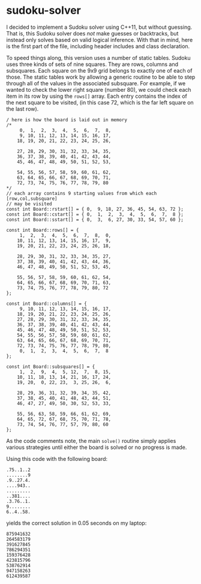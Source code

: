 # sudoku-solver
I decided to implement a Sudoku solver using C++11, but without guessing.  That is, this Sudoku solver does *not* make guesses or backtracks, but instead only solves based on valid logical inference.  With that in mind, here is the first part of the file, including header includes and class declaration.

To speed things along, this version uses a number of static tables.  Sudoku uses three kinds of sets of nine squares.  They are rows, columns and subsquares.  Each square on the 9x9 grid belongs to exactly one of each of those.  The static tables work by allowing a generic routine to be able to step through all of the values in the associated subsquare.  For example, if we wanted to check the lower right square (number 80), we could check each item in its row by using the `rows[]` array.  Each entry contains the index of the next square to be visited, (in this case 72, which is the far left square on the last row).  

    / here is how the board is laid out in memory
    /*
         0,  1,  2,  3,  4,  5,  6,  7,  8,
         9, 10, 11, 12, 13, 14, 15, 16, 17,
        18, 19, 20, 21, 22, 23, 24, 25, 26,
    
        27, 28, 29, 30, 31, 32, 33, 34, 35,
        36, 37, 38, 39, 40, 41, 42, 43, 44,
        45, 46, 47, 48, 49, 50, 51, 52, 53,
    
        54, 55, 56, 57, 58, 59, 60, 61, 62,
        63, 64, 65, 66, 67, 68, 69, 70, 71,
        72, 73, 74, 75, 76, 77, 78, 79, 80
    */
    // each array contains 9 starting values from which each [row,col,subsquare]
    // may be visited
    const int Board::rstart[] = { 0,  9, 18, 27, 36, 45, 54, 63, 72 };
    const int Board::cstart[] = { 0,  1,  2,  3,  4,  5,  6,  7,  8 };
    const int Board::sstart[] = { 0,  3,  6, 27, 30, 33, 54, 57, 60 };
    
    const int Board::rows[] = {
         1,  2,  3,  4,  5,  6,  7,  8,  0,
        10, 11, 12, 13, 14, 15, 16, 17,  9,
        19, 20, 21, 22, 23, 24, 25, 26, 18,
    
        28, 29, 30, 31, 32, 33, 34, 35, 27,
        37, 38, 39, 40, 41, 42, 43, 44, 36,
        46, 47, 48, 49, 50, 51, 52, 53, 45,
    
        55, 56, 57, 58, 59, 60, 61, 62, 54,
        64, 65, 66, 67, 68, 69, 70, 71, 63,
        73, 74, 75, 76, 77, 78, 79, 80, 72
    };
    
    const int Board::columns[] = {
         9, 10, 11, 12, 13, 14, 15, 16, 17, 
        18, 19, 20, 21, 22, 23, 24, 25, 26,
        27, 28, 29, 30, 31, 32, 33, 34, 35,
        36, 37, 38, 39, 40, 41, 42, 43, 44,
        45, 46, 47, 48, 49, 50, 51, 52, 53,
        54, 55, 56, 57, 58, 59, 60, 61, 62,
        63, 64, 65, 66, 67, 68, 69, 70, 71,
        72, 73, 74, 75, 76, 77, 78, 79, 80,
         0,  1,  2,  3,  4,  5,  6,  7,  8
    };
    
    const int Board::subsquares[] = {
         1,  2,  9,  4,  5, 12,  7,  8, 15,
        10, 11, 18, 13, 14, 21, 16, 17, 24,
        19, 20,  0, 22, 23,  3, 25, 26,  6,
    
        28, 29, 36, 31, 32, 39, 34, 35, 42,
        37, 38, 45, 40, 41, 48, 43, 44, 51,
        46, 47, 27, 49, 50, 30, 52, 53, 33,
    
        55, 56, 63, 58, 59, 66, 61, 62, 69,
        64, 65, 72, 67, 68, 75, 70, 71, 78,
        73, 74, 54, 76, 77, 57, 79, 80, 60
    };

As the code comments note, the main `solve()` routine simply applies various strategies until either the board is solved or no progress is made.

Using this code with the following board:

    .75..1..2
    ........9
    .9..27.4.
    ....943..
    .........
    ..381....
    .3.76..1.
    9........
    6..4..58.

yields the correct solution in 0.05 seconds on my laptop:

    875941632
    264583179
    391627845
    786294351
    159376428
    423815796
    538762914
    947158263
    612439587


